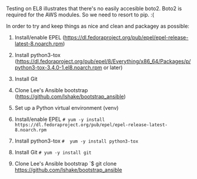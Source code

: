 Testing on EL8 illustrates that there's no easily accesible boto2. Boto2 is required for the AWS modules. So we need to resort to pip. :(

In order to try and keep things as nice and clean and packagey as possible:

1. Install/enable EPEL (https://dl.fedoraproject.org/pub/epel/epel-release-latest-8.noarch.rpm)
2. Install python3-tox (https://dl.fedoraproject.org/pub/epel/8/Everything/x86_64/Packages/p/python3-tox-3.4.0-1.el8.noarch.rpm or later)
3. Install Git
4. Clone Lee's Ansible bootstrap (https://github.com/lshake/bootstrap_ansible)
5. Set up a Python virtual environment (venv)


1. Install/enable EPEL
`# yum -y install https://dl.fedoraproject.org/pub/epel/epel-release-latest-8.noarch.rpm`

2. Install python3-tox
`#  yum -y install python3-tox`

3. Install Git
`# yum -y install git`

4. Clone Lee's Ansible bootstrap
`$ git clone https://github.com/lshake/bootstrap_ansible

